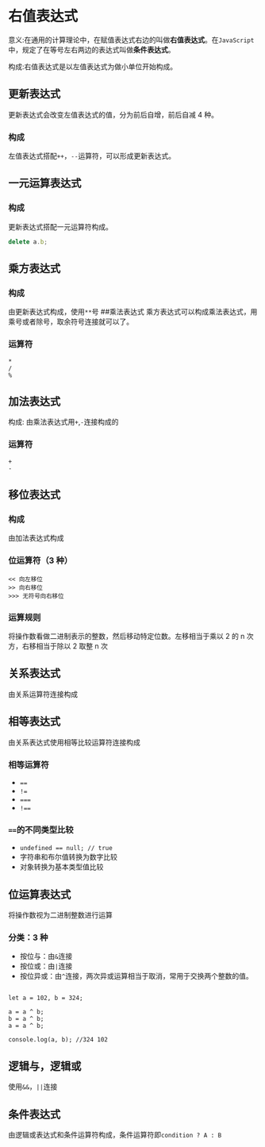 # 右值表达式

意义:在通用的计算理论中，在赋值表达式右边的叫做**右值表达式**。在`JavaScript`中，规定了在等号左右两边的表达式叫做**条件表达式**。

构成:右值表达式是以左值表达式为做小单位开始构成。

## 更新表达式

更新表达式会改变左值表达式的值，分为前后自增，前后自减 4 种。

### 构成

左值表达式搭配`++`，`--`运算符，可以形成更新表达式。

## 一元运算表达式

### 构成

更新表达式搭配一元运算符构成。

```javascript
delete a.b;
```

## 乘方表达式

### 构成

由更新表达式构成，使用`**`号 ##乘法表达式
乘方表达式可以构成乘法表达式，用乘号或者除号，取余符号连接就可以了。

### 运算符

```
*
/
%
```

## 加法表达式

构成: 由乘法表达式用`+`,`-`连接构成的

### 运算符

```
+
-
```

## 移位表达式

### 构成

由加法表达式构成

### 位运算符（3 种）

```
<< 向左移位
>> 向右移位
>>> 无符号向右移位
```

### 运算规则

将操作数看做二进制表示的整数，然后移动特定位数。左移相当于乘以 2 的 n 次方，右移相当于除以 2 取整 n 次

## 关系表达式

由关系运算符连接构成

## 相等表达式

由关系表达式使用相等比较运算符连接构成

### 相等运算符

- `==`
- `!=`
- `===`
- `!==`

### `==`的不同类型比较

- `undefined == null; // true`
- 字符串和布尔值转换为数字比较
- 对象转换为基本类型值比较

## 位运算表达式

将操作数视为二进制整数进行运算

### 分类：3 种

- 按位与：由`&`连接
- 按位或：由`|`连接
- 按位异或：由`^`连接，两次异或运算相当于取消，常用于交换两个整数的值。

```

let a = 102, b = 324;

a = a ^ b;
b = a ^ b;
a = a ^ b;

console.log(a, b); //324 102

```

## 逻辑与，逻辑或

使用`&&`，`||`连接

## 条件表达式

由逻辑或表达式和条件运算符构成，条件运算符即`condition ? A : B`
